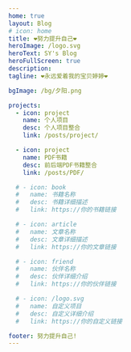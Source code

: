 ```yaml
---
home: true
layout: Blog
# icon: home
title: ❤努力提升自己❤
heroImage: /logo.svg
heroText: SY's Blog
heroFullScreen: true
description:
tagline: ❤永远爱着我的宝贝婷婷❤

bgImage: /bg/夕阳.png

projects:
  - icon: project
    name: 个人项目
    desc: 个人项目整合
    link: /posts/project/

  - icon: project
    name: PDF书籍
    desc: 前后端PDF书籍整合
    link: /posts/PDF/

  # - icon: book
  #   name: 书籍名称
  #   desc: 书籍详细描述
  #   link: https://你的书籍链接

  # - icon: article
  #   name: 文章名称
  #   desc: 文章详细描述
  #   link: https://你的文章链接

  # - icon: friend
  #   name: 伙伴名称
  #   desc: 伙伴详细介绍
  #   link: https://你的伙伴链接

  # - icon: /logo.svg
  #   name: 自定义项目
  #   desc: 自定义详细介绍
  #   link: https://你的自定义链接

footer: 努力提升自己!
---
```




<CountView></CountView>


<!-- 这是一个博客主页的案例。

要使用此布局，你应该在页面前端设置 `layout: Blog` 和 `home: true`。

相关配置文档请见 [博客主页](https://vuepress-theme-hope.github.io/v2/zh/guide/blog/home/)。 -->
